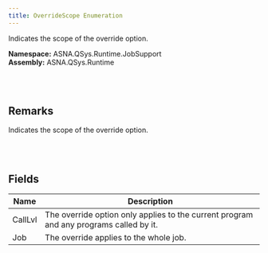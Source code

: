 ```yaml
---
title: OverrideScope Enumeration
---
```


Indicates the scope of the override option.

**Namespace:** ASNA.QSys.Runtime.JobSupport <br/>
**Assembly:** ASNA.QSys.Runtime

<br>
<br>

## Remarks

Indicates the scope of the override option.

[//]: # ($$TODO: Complete the Remarks section.)

<br>
<br>

## Fields

| Name | Description
| --- | --- 
| CallLvl | The override option only applies to the current program and any programs called by it.
| Job | The override applies to the whole job.

<br>
<br>

